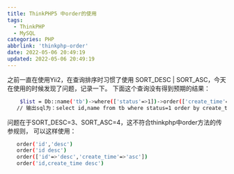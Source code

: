 ```yaml
---
title: ThinkPHP5 中order的使用
tags:
  - ThinkPHP
  - MySQL
categories: PHP
abbrlink: 'thinkphp-order'
date: 2022-05-06 20:49:19
updated: 2022-05-06 20:49:19
---
```

之前一直在使用Yii2，在查询排序时习惯了使用 SORT_DESC | SORT_ASC，今天在使用的时候发现了问题，记录一下。
下面这个查询没有得到预期的结果：
``` bash
    $list = Db::name('tb')->where(['status'=>1])->order(['create_time'=>SORT_DESC])->field('id,name')->select();
   // 输出sql为：select id,name from tb where status=1 order by create_time;
``` 

问题在于SORT_DESC=3、SORT_ASC=4，这不符合thinkphp中order方法的传参规则，
可以这样使用：

``` bash
   order('id','desc')
   order('id desc')
   order(['id'=>'desc','create_time'=>'asc'])
   order('id,create_time desc')
``` 
